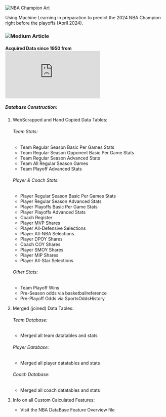 ![NBA Champion Art](https://github.com/allenjake440/NBA_Champion/assets/134075534/b7d724d9-5452-45d2-abac-81128c34a8f6)

Using Machine Learning in preparation to predict the 2024 NBA Champion right before the playoffs (April 2024).

### ![Medium Article](https://allenjake440.medium.com/predicting-the-nba-champion-with-machine-learning-f0e98864ff3d)

#### Acquired Data since 1950 from ![basketballreference](https://www.basketball-reference.com/about/glossary.html)
##### Database Construction:
1. WebScrapped and Hand Copied Data Tables:
   ###### Team Stats:
   - Team Regular Season Basic Per Games Stats
   - Team Regular Season Opponent Basic Per Game Stats
   - Team Regular Season Advanced Stats
   - Team All Regular Season Games
   - Team Playoff Advanced Stats
   ###### Player & Coach Stats:
   - Player Regular Season Basic Per Games Stats
   - Player Regular Season Advanced Stats
   - Player Playoffs Basic Per Game Stats
   - Player Playoffs Advanced Stats
   - Coach Register
   - Player MVP Shares 
   - Player All-Defensive Selections
   - Player All-NBA Selections
   - Player DPOY Shares
   - Coach COY Shares
   - Player SMOY Shares
   - Player MIP Shares
   - Player All-Star Selections
   ###### Other Stats:
   - Team Playoff Wins
   - Pre-Season odds via basketballreference
   - Pre-Playoff Odds via SportsOddsHistory

2. Merged (joined) Data Tables:
   
   ###### Team Database:
    - Merged all team datatables and stats
      
   ###### Player Database:
    - Merged all player datatables and stats
  
   ###### Coach Database:
    - Merged all coach datatables and stats

3. Info on all Custom Calculated Features:
   - Visit the NBA DataBase Feature Overview file
